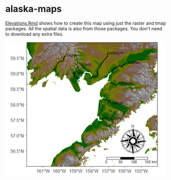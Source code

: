 # alaska-maps

[Elevations.Rmd](Elevations.html) shows how to create this map using just the raster and tmap packages. All the spatial data is also from those packages. You don't need to download any extra files.

![](BB_sockeye_rivers.png)
